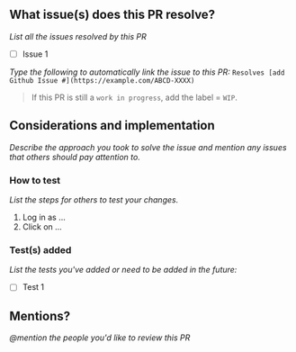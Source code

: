 ## What issue(s) does this PR resolve?

*List all the issues resolved by this PR*
  - [ ] Issue 1

*Type the following to automatically link the issue to this PR:* `Resolves [add Github Issue #](https://example.com/ABCD-XXXX)`

> If this PR is still a `work in progress`, add the label = `WIP`.

## Considerations and implementation

*Describe the approach you took to solve the issue and mention any issues that others should pay attention to.*

### How to test

*List the steps for others to test your changes.*
  1. Log in as ...
  2. Click on ...

### Test(s) added 

*List the tests you've added or need to be added in the future:*
  - [ ] Test 1

## Mentions?

*@mention the people you'd like to review this PR*
